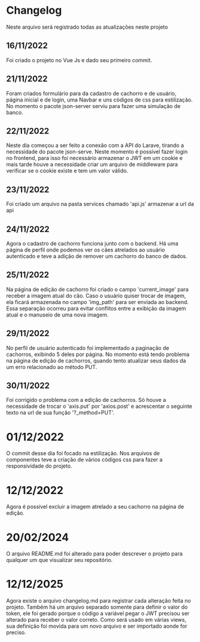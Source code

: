 # Changelog

Neste arquivo será registrado todas as atualizações neste projeto

## 16/11/2022

Foi criado o projeto no Vue Js e dado seu primeiro commit.

## 21/11/2022

Foram criados formulário para da cadastro de cachorro e de usuário, página inicial e de login, uma Navbar e uns códigos de css para estilização. No momento o pacote json-server serviu para fazer uma simulação de banco.

## 22/11/2022

Neste dia começou a ser feito a conexão com a API do Larave, tirando a necessidade do pacote json-serve. Neste momento é possível fazer login no frontend, para isso foi necessário armazenar o JWT em um cookie e mais tarde houve a necessidade criar um arquivo de middleware para verificar se o cookie existe e tem um valor válido.

## 23/11/2022

Foi criado um arquivo na pasta services chamado 'api.js' armazenar a url da api

## 24/11/2022

Agora o cadastro de cachorro funciona junto com o backend. Há uma página de perfil onde podemos ver os cães atrelados ao usuário autenticado e teve a adição de remover um cachorro do banco de dados.

## 25/11/2022

Na página de edição de cachorro foi criado o campo 'current_image' para receber a imagem atual do cão. Caso o usuário quiser trocar de imagem, ela ficará armazenada no campo 'img_path' para ser enviada ao backend. Essa separação ocorreu para evitar conflitos entre a exibição da imagem atual e o manuseio de uma nova imagem.

## 29/11/2022

No perfil de usuário autenticado foi implementado a paginação de cachorros, exibindo 5 deles por página. No momento está tendo problema na página de edição de cachorros, quando tento atualizar seus dados da um erro relacionado ao método PUT.

## 30/11/2022

Foi corrigido o problema com a edição de cachorros. Só houve a necessidade de trocar o 'axis.put' por 'axios.post' e acrescentar o seguinte texto na url de sua função '?_method=PUT'.

# 01/12/2022

O commit desse dia foi focado na estilização. Nos arquivos de componentes teve a criação de vários códigos css para fazer a responsividade do projeto.

# 12/12/2022

Agora é possível excluir a imagem atrelado a seu cachorro na página de edição.

# 20/02/2024

O arquivo README.md foi alterado para poder descrever o projeto para qualquer um que visualizar seu repositório.

# 12/12/2025

Agora existe o arquivo changelog.md para registrar cada alteração feita no projeto. Também há um arquivo separado somente para definir o valor do token, ele foi gerado porque o código a variável pegar o JWT precisou ser alterado para receber o valor correto. Como será usado em várias views, sua definição foi movida para um novo arquivo e ser importado aonde for preciso.
